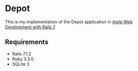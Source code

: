 # Depot

This is my implementation of the Depot application in [Agile Web Development with Rails 7](https://pragprog.com/titles/rails7/agile-web-development-with-rails-7/).

## Requirements

* Rails 7.1.2
* Ruby 3.3.0
* SQLite 3
